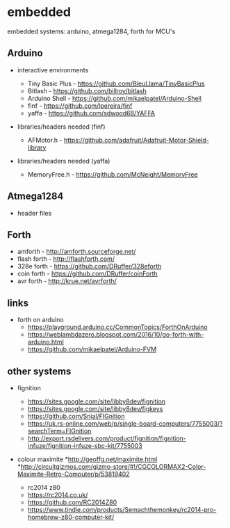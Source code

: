 # embedded
embedded systems: arduino, atmega1284, forth for MCU's

## Arduino

* interactive environments
  * Tiny Basic Plus - https://github.com/BleuLlama/TinyBasicPlus
  * Bitlash - https://github.com/billroy/bitlash
  * Arduino Shell - https://github.com/mikaelpatel/Arduino-Shell
  * finf - https://github.com/lpereira/finf
  * yaffa - https://github.com/sdwood68/YAFFA
  
* libraries/headers needed (finf)
  * AFMotor.h - https://github.com/adafruit/Adafruit-Motor-Shield-library
  
* libraries/headers needed (yaffa)
  * MemoryFree.h - https://github.com/McNeight/MemoryFree
  
## Atmega1284

* header files

## Forth

* amforth - http://amforth.sourceforge.net/
* flash forth - http://flashforth.com/
* 328e forth - https://github.com/DRuffer/328eforth
* coin forth - https://github.com/DRuffer/coinForth
* avr forth - http://krue.net/avrforth/

## links

* forth on arduino
  * https://playground.arduino.cc/CommonTopics/ForthOnArduino
  * https://weblambdazero.blogspot.com/2016/10/go-forth-with-arduino.html
  * https://github.com/mikaelpatel/Arduino-FVM

## other systems

* fignition
  * https://sites.google.com/site/libby8dev/fignition
  * https://sites.google.com/site/libby8dev/figkeys
  * https://github.com/Snial/FIGnition
  * https://uk.rs-online.com/web/p/single-board-computers/7755003/?searchTerm=FIGnition
  * http://export.rsdelivers.com/product/fignition/fignition-infuze/fignition-infuze-sbc-kit/7755003
  
* colour maximite
  *http://geoffg.net/maximite.html
  *http://circuitgizmos.com/gizmo-store/#!/CGCOLORMAX2-Color-Maximite-Retro-Computer/p/53819402

  * rc2014 z80
  * https://rc2014.co.uk/
  * https://github.com/RC2014Z80
  * https://www.tindie.com/products/Semachthemonkey/rc2014-pro-homebrew-z80-computer-kit/
